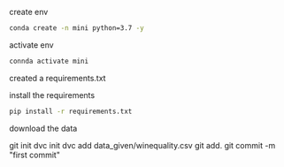 create env
```bash 
conda create -n mini python=3.7 -y
```
activate env
```bash 
connda activate mini
```
created a requirements.txt

install the requirements
```bash
pip install -r requirements.txt
```
download the data 

git init
dvc init
dvc add data_given/winequality.csv
git add.
git commit -m "first commit"